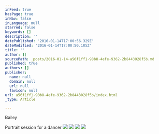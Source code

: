```yaml
---
inFeed: true
hasPage: true
inNav: false
inLanguage: null
starred: false
keywords: []
description: ''
datePublished: '2016-01-14T17:00:56.329Z'
dateModified: '2016-01-14T17:00:50.105Z'
title: ''
author: []
sourcePath: _posts/2016-01-14-a56f1ff1-98b8-4efe-9362-2b8443028f5b.md
published: true
authors: []
publisher:
  name: null
  domain: null
  url: null
  favicon: null
url: a56f1ff1-98b8-4efe-9362-2b8443028f5b/index.html
_type: Article

---
```

Bailey

Portrait session for a dancer
![](https://the-grid-user-content.s3-us-west-2.amazonaws.com/0e58a8a8-d0fe-49ed-92cc-271bd357fc4f.jpg)
![](https://the-grid-user-content.s3-us-west-2.amazonaws.com/3999505e-7e3d-4d46-b0c2-6e1539cd7d6f.jpg)
![](https://the-grid-user-content.s3-us-west-2.amazonaws.com/e33f2b1b-836e-4017-94e9-662e2b090957.jpg)
![](https://the-grid-user-content.s3-us-west-2.amazonaws.com/7178b1c1-bb55-4b34-bcf7-9294e419b76e.jpg)